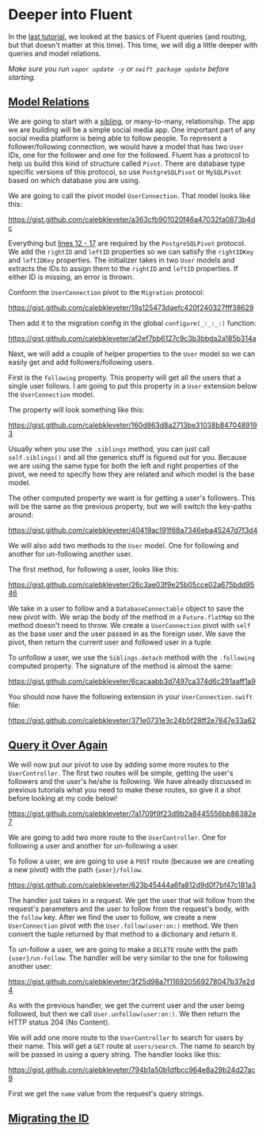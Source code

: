 # Deeper into Fluent

In the [last tutorial](https://theswiftwebdeveloper.com/diving-into-vapor-part-3-introduction-to-routing-and-fluent-in-vapor-3-221d209f1fec), we looked at the basics of Fluent queries (and routing, but that doesn't matter at this time). This time, we will dig a little deeper with queries and model relations.

*Make sure you run `vapor update -y` or `swift package update` before starting.*

## [Model Relations](https://docs.vapor.codes/3.0/fluent/relations/)

We are going to start with a [sibling](https://docs.vapor.codes/3.0/fluent/relations/#siblings), or many-to-many, relationship. The app we are building will be a simple social media app. One important part of any social media platform is being able to follow people. To represent a follower/following connection, we would have a model that has two `User` IDs, one for the follower and one for the followed. Fluent has a protocol to help us build this kind of structure called `Pivot`. There are database type specific versions of this protocol, so use `PostgreSQLPivot` or `MySQLPivot` based on which database you are using.

We are going to call the pivot model `UserConnection`. That model looks like this:

https://gist.github.com/calebkleveter/a363cfb901020f46a47032fa0873b4dc

Everything but [lines 12 - 17](https://gist.github.com/calebkleveter/a363cfb901020f46a47032fa0873b4dc#file-userconnection-swift-L11-L17) are required by the `PostgreSQLPivot` protocol. We add the `rightID` and `leftID` properties so we can satisfy the `rightIDKey` and `leftIDKey` properties. The initializer takes in two `User` models and extracts the IDs to assign them to the `rightID` and `leftID` properties. If either ID is missing, an error is thrown.

Conform the `UserConnection` pivot to the `Migration` protocol: 

https://gist.github.com/calebkleveter/19a125473daefc420f240327fff38629

Then add it to the migration config in the global `configure(_:_:_:)` function:

https://gist.github.com/calebkleveter/af2ef7bb6127c9c3b3bbda2a185b314a

Next, we will add a couple of helper properties to the `User` model so we can easily get and add followers/following users.

First is the `following` property. This property will get all the users that a single user follows. I am going to put this property in a `User` extension below the `UserConnection` model.

The property will look something like this:

https://gist.github.com/calebkleveter/160d863d8a2713be31038b8470489193

Usually when you use the `.siblings` method, you can just call `self.siblings()` and all the generics stuff is figured out for you. Because we are using the same type for both the left and right properties of the pivot, we need to specify how they are related and which model is the base model.

The other computed property we want is for getting a user's followers. This will be the same as the previous property, but we will switch the key-paths around:

https://gist.github.com/calebkleveter/40419ac191f68a7346eba45247d7f3d4

We will also add two methods to the `User` model. One for following and another for un-following another user.

The first method, for following a user, looks like this:

https://gist.github.com/calebkleveter/26c3ae03f9e25b05cce02a675bdd9546

We take in a user to follow and a `DatabaseConnectable` object to save the new pivot with. We wrap the body of the method in a `Future.flatMap` so the method doesn't need to throw. We create a `UserConnection` pivot with `self` as the base user and the user passed in as the foreign user. We save the pivot, then return the current user and followed user in a tuple.

To unfollow a user, we use the `Siblings.detach` method with the `.following` computed property. The signature of the method is almost the same:

https://gist.github.com/calebkleveter/6cacaabb3d7497ca374d6c291aaff1a9

You should now have the following extension in your `UserConnection.swift` file:

https://gist.github.com/calebkleveter/371e0731e3c24b5f28ff2e7847e33a62


## [Query it Over Again](https://docs.vapor.codes/3.0/fluent/querying/)

We will now put our pivot to use by adding some more routes to the `UserController`. The first two routes will be simple, getting the user's followers and the user's he/she is following. We have already discussed in previous tutorials what you need to make these routes, so give it a shot before looking at my code below!

https://gist.github.com/calebkleveter/7a1709f9f23d9b2a8445556bb86382e7

We are going to add two more route to the `UserController`. One for following a user and another for un-following a user.

To follow a user, we are going to use a `POST` route (because we are creating a new pivot) with the path `{user}/follow`.

https://gist.github.com/calebkleveter/623b45444a6fa812d9d0f7bf47c181a3

The handler just takes in a request. We get the user that will follow from the request's parameters and the user *to* follow from the request's body, with the `follow` key. After we find the user to follow, we create a new `UserConnection` pivot with the `User.follow(user:on:)` method. We then convert the tuple returned by that method to a dictionary and return it.

To un-follow a user, we are going to make a `DELETE` route with the path `{user}/un-follow`. The handler will be very similar to the one for following another user:

https://gist.github.com/calebkleveter/3f25d98a7f116920569278047b37e2d4

As with the previous handler, we get the current user and the user being followed, but then we call `User.unfollow(user:on:)`. We then return the HTTP status 204 (No Content).

We will add one more route to the `UserController` to search for users by their name. This will get a `GET` route at `users/search`. The name to search by will be passed in using a query string. The handler looks like this:

https://gist.github.com/calebkleveter/794b1a50b1dfbcc964e8a29b24d27ac9

First we get the `name` value from the request's query strings.

## [Migrating the ID](https://docs.vapor.codes/3.0/fluent/migrations/)






